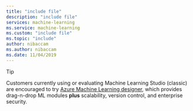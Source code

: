 ```yaml
---
title: "include file"
description: "include file"
services: machine-learning
ms.service: machine-learning
ms.custom: "include file"
ms.topic: "include"
author: nibaccam
ms.author: nibaccam
ms.date: 11/04/2019
---
```


> [!TIP]
> Customers currently using or evaluating Machine Learning Studio (classic) are encouraged to try [Azure Machine Learning designer](/azure/machine-learning/service/ui-concept-visual-interface), which provides drag-n-drop ML modules __plus__ scalability, version control, and enterprise security.